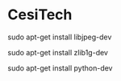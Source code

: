 # CesiTech
sudo apt-get install libjpeg-dev

sudo apt-get install zlib1g-dev 

sudo apt-get install python-dev 
